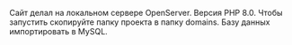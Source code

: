 Сайт делал на локальном сервере OpenServer. Версия PHP 8.0. Чтобы запустить скопируйте папку проекта в папку domains. Базу данных импортировать в MySQL.
